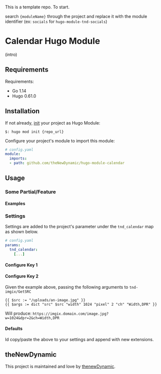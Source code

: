 This is a template repo. To start.

search `{moduleName}` through the project and replace it with the module identifier (ex: `socials` for `hugo-module-tnd-socials`)

# Calendar Hugo Module

(intro)

## Requirements

Requirements:
- Go 1.14
- Hugo 0.61.0


## Installation

If not already, [init](https://gohugo.io/hugo-modules/use-modules/#initialize-a-new-module) your project as Hugo Module:

```
$: hugo mod init {repo_url}
```

Configure your project's module to import this module:

```yaml
# config.yaml
module:
  imports:
  - path: github.com/theNewDynamic/hugo-module-calendar
```

## Usage

### Some Partial/Feature

#### Examples

### Settings

Settings are added to the project's parameter under the `tnd_calendar` map as shown below.

```yaml
# config.yaml
params:
  tnd_calendar:
    [...]
```

#### Configure Key 1

#### Configure Key 2

Given the example above, passing the following arguments to `tnd-imgix/GetSRC`
```
{{ $src := "/uploads/an-image.jpg" }}
{{ $args := dict "src" $src "width" 1024 "pixel" 2 "ch" "Width,DPR" }}
```

Will produce: `https://imgix.domain.com/image.jpg?w=1024&dpr=2&ch=Width,DPR`

#### Defaults

ld copy/paste the above to your settings and append with new extensions.

## theNewDynamic

This project is maintained and love by [thenewDynamic](https://www.thenewdynamic.com).